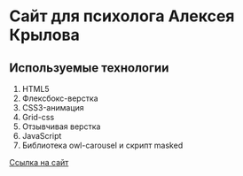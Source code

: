 # Сайт для психолога Алексея Крылова

## Используемые технологии
1. HTML5
3. Флексбокс-верстка
4. CSS3-анимация
5. Grid-css
6. Отзывчивая верстка
7. JavaScript
8. Библиотека owl-carousel и скрипт masked

[Ссылка на сайт](https:https://www.alekseykrylov.ru/)